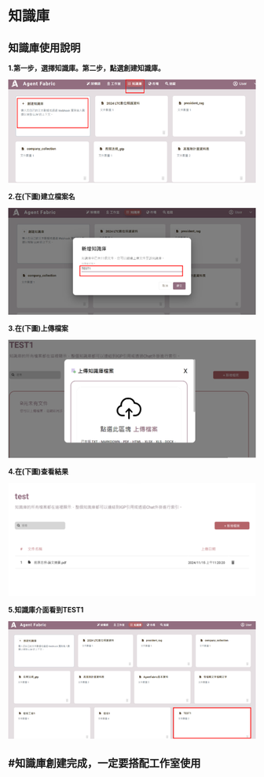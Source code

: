 # 知識庫
## 知識庫使用說明
**1.第一步，選擇知識庫。第二步，點選創建知識庫。**

![本地圖片](./images/FIRST.png "本地圖片示例")

**2.在(下圖)建立檔案名**

![本地圖片](./images/SECOND.png "本地圖片示例")

**3.在(下圖)上傳檔案**

![本地圖片](./images/THIRD.png "本地圖片示例")

**4.在(下圖)查看結果**

![本地圖片](./images/FORTH.png "本地圖片示例")

**5.知識庫介面看到TEST1**

![本地圖片](./images/FIFTH.png "本地圖片示例")



## #知識庫創建完成，一定要搭配工作室使用